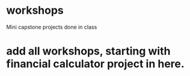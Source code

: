 # workshops
Mini capstone projects done in class
# add all workshops, starting with financial calculator project in here.
